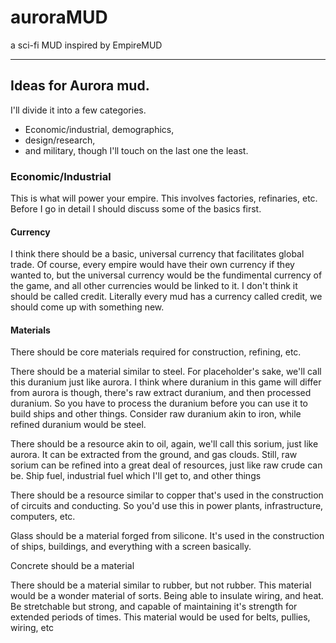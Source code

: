 # auroraMUD
a sci-fi MUD inspired by EmpireMUD


-----
## Ideas for Aurora mud.

I'll divide it into a few categories. 
 * Economic/industrial, demographics, 
* design/research, 
* and military, 
though I'll touch on the last one the least.

### Economic/Industrial

This is what will power your empire. This involves factories, refinaries, etc. Before I go in detail I should discuss some of the basics first.

#### Currency

I think there should be a basic, universal currency that facilitates global trade. Of course, every empire would have their own currency if they wanted to, but the universal currency would be the fundimental currency of the game, and all other currencies would be linked to it. I don't think it should be called credit. Literally every mud has a currency called credit, we should come up with something new. 

#### Materials

There should be core materials required for construction, refining, etc. 

There should be a material similar to steel. For placeholder's sake, we'll call this duranium just like aurora. I think where duranium in this game will differ from aurora is though, there's raw extract duranium, and then processed duranium. So you have to process the duranium before you can use it to build ships and other things. Consider raw duranium akin to iron, while refined duranium would be steel. 

There should be a resource akin to oil, again, we'll call this sorium, just like aurora. It can be extracted from the ground, and gas clouds. Still, raw sorium can be refined into a great deal of resources, just like raw crude can be. Ship fuel, industrial fuel which I'll get to, and other things

There should be a resource similar to copper that's used in the construction of circuits and conducting. So you'd use this in power plants, infrastructure, computers, etc. 

Glass should be a material forged from silicone. It's used in the construction of ships, buildings, and everything with a screen basically. 

Concrete should be a material

There should be a material similar to rubber, but not rubber. This material would be a wonder material of sorts. Being able to insulate wiring, and heat. Be stretchable but strong, and capable of maintaining it's strength for extended periods of times. This material would be used for belts, pullies, wiring, etc 


